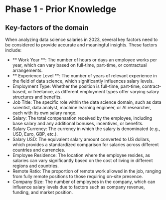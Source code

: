 # Phase 1 - Prior Knowledge

## Key-factors of the domain
When analyzing data science salaries in 2023, several key factors need to be considered to provide accurate and meaningful insights. These factors include:
+ ** Work Year **: The number of hours or days an employee works per year, which can vary based on full-time, part-time, or contractual arrangements.
+ ** Experience Level **: The number of years of relevant experience in the field of data science, which significantly influences salary levels.
+ Employment Type: Whether the position is full-time, part-time, contract-based, or freelance, as different employment types offer varying salary structures and benefits.
+ Job Title: The specific role within the data science domain, such as data scientist, data analyst, machine learning engineer, or AI researcher, each with its own salary range.
+ Salary: The total compensation received by the employee, including base salary and any additional bonuses, incentives, or benefits.
+ Salary Currency: The currency in which the salary is denominated (e.g., USD, Euro, GBP, etc.).
+ Salary USD: The equivalent salary amount converted to US dollars, which provides a standardized comparison for salaries across different countries and currencies.
+ Employee Residence: The location where the employee resides, as salaries can vary significantly based on the cost of living in different regions and countries.
+ Remote Ratio: The proportion of remote work allowed in the job, ranging from fully remote positions to those requiring on-site presence.
+ Company Size: The number of employees in the company, which can influence salary levels due to factors such as company revenue, funding, and market position.
